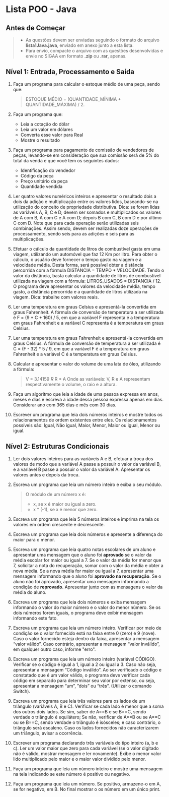 # Lista POO - Java

## Antes de Começar

> - As questões devem ser enviadas seguindo o formato do arquivo **lista1Java.java**, enviado em anexo junto a esta lista.
> - Para envio, compacte o arquivo com as questões desenvolvidas e envie no SIGAA em formato **.zip** ou **.rar**, apenas.

## Nível 1: Entrada, Processamento e Saída

1. Faça um programa para calcular o estoque médio de uma peça, sendo que:

   > ESTOQUE MÉDIO = (QUANTIDADE_MÍNIMA + QUANTIDADE_MÁXIMA) / 2.

2. Faça um programa que:
   - Leia a cotação do dólar
   - Leia um valor em dólares
   - Converta esse valor para Real
   - Mostre o resultado

3. Faça um programa para pagamento de comissão de vendedores de peças, levando-se em consideração que sua comissão será de 5% do total da venda e que você tem os seguintes dados:

   - Identificação do vendedor
   - Código da peça
   - Preço unitário da peça
   - Quantidade vendida

4. Ler quatro valores numéricos inteiros e apresentar o resultado dois a dois da adição e multiplicação entre os valores lidos, baseando-se na utilização do conceito de propriedade distributiva. Dica: se forem lidas as variáveis A, B, C e D, devem ser somados e multiplicados os valores de A com B, A com C e A com D; depois B com C, B com D e por último C com D. Note que para cada operação serão utilizadas seis combinações. Assim sendo, devem ser realizadas doze operações de processamento, sendo seis para as adições e seis para as multiplicações.

5. Efetuar o cálculo da quantidade de litros de combustível gasta em uma viagem, utilizando um automóvel que faz 12 Km por litro. Para obter o cálculo, o usuário deve fornecer o tempo gasto na viagem e a velocidade média. Desta forma, será possível obter a distância percorrida com a fórmula DISTANCIA = TEMPO * VELOCIDADE. Tendo o valor da distância, basta calcular a quantidade de litros de combustível utilizada na viagem com a fórmula: LITROS_USADOS = DISTANCIA / 12. O programa deve apresentar os valores da velocidade média, tempo gasto, a distância percorrida e a quantidade de litros utilizada na viagem. Dica: trabalhe com valores reais.

6. Ler uma temperatura em graus Celsius e apresentá-Ia convertida em graus Fahrenheit. A fórmula de conversão de temperatura a ser utilizada é F = (9 * C + 160) / 5, em que a variável F representa é a temperatura em graus Fahrenheit e a variável C representa é a temperatura em graus Celsius.

7. Ler uma temperatura em graus Fahrenheit e apresentá-Ia convertida em graus Celsius. A fórmula de conversão de temperatura a ser utilizada é C = (F - 32) * 5 / 9, em que a variável F é a temperatura em graus Fahrenheit e a variável C é a temperatura em graus Celsius.

8. Calcular e apresentar o valor do volume de uma lata de óleo, utilizando a fórmula:
    > V = 3.14159 *R* R * A
    Onde as variáveis: V, R e A representam respectivamente o volume, o raio e a altura.

9. Faça um algoritmo que leia a idade de uma pessoa expressa em anos, meses e dias e escreva a idade dessa  pessoa expressa apenas em dias. Considerar ano com 365 dias e mês com 30 dias.

10. Escrever um programa que leia dois números inteiros e mostre todos os relacionamentos de ordem existentes entre eles. Os relacionamentos possíveis são: Igual, Não igual, Maior, Menor, Maior ou igual, Menor ou igual.

## Nível 2: Estruturas Condicionais

1. Ler dois valores inteiros para as variáveis A e B, efetuar a troca dos valores de modo que a variável A passe a possuir o valor da variável B, e a variável B passe a possuir o valor da variável A. Apresentar os valores antes e depois da troca.

2. Escreva um programa que leia um número inteiro e exiba o seu módulo.
    > O módulo de um número x é:
    > - x, se x é maior ou igual a zero.
    > - x * (-1), se x é menor que zero.

3. Escreva um programa que leia 5 números inteiros e imprima na tela os valores em ordem crescente e decrescente.

4. Escreva um programa que leia dois números e apresente a diferença do maior para o menor.

5. Escreva um programa que leia quatro notas escolares de um aluno e apresentar uma mensagem que o aluno foi **aprovado** se o valor da média escolar for maior ou igual a 7. Se o valor da média for menor que 7, solicitar a nota do recuperação, somar com o valor da média e obter a nova média. Se a nova média for maior ou igual a 7, apresentar uma mensagem informando que o aluno foi **aprovado na recuperação**. Se o aluno não foi aprovado, apresentar uma mensagem informando a condição de **reprovado**. Apresentar junto com as mensagens o valor da média do aluno.

6. Escreva um programa que leia dois números e exiba mensagem informando o valor do maior número e o valor do menor número. Se os dois números forem iguais, o programa deve exibir mensagem informando este fato.

7. Escreva um programa que leia um número inteiro. Verificar por meio de condição se o valor fornecido está na faixa entre 0 (zero) e 9 (nove). Caso o valor fornecido esteja dentro da faixa, apresentar a mensagem “valor válido”. Caso contrário, apresentar a mensagem “valor inválido”, em qualquer outro caso, informe "erro".

8. Escreva um programa que leia um número inteiro (variável CÓDIGO). Verificar se o código é igual a 1, igual a 2 ou igual a 3. Caso não seja, apresentar a mensagem “Código inválido”. Ao ser verificado o código e constatado que é um valor válido, o programa deve verificar cada código em separado para determinar seu valor por extenso, ou seja, apresentar a mensagem “um”, ”dois” ou “três”. (Utilizar o comando Switch).

9. Escreva um programa que leia três valores para os lados de um triângulo (variáveis A, B e C). Verificar se cada lado é menor que a soma dos outros dois lados. Se sim, saber de A==B e se B==C, sendo verdade o triângulo é equilátero; Se não, verificar de A==B ou se A==C ou se B==C, sendo verdade o triângulo é isósceles; e caso contrário, o triângulo será escaleno. Caso os lados fornecidos não caracterizarem um triângulo, avisar a ocorrência.

10. Escrever um programa declarando três variáveis do tipo inteiro (a, b e c). Ler um valor maior que zero para cada variável (se o valor digitado não é válido, mostrar mensagem e ler novamente). Exibe o menor valor lido multiplicado pelo maior e o maior valor dividido pelo menor.

11. Faça um programa que leia um número inteiro e mostre uma mensagem na tela indicando se este número é positivo ou negativo.

12. Faça um  programa que leia um número. Se positivo, armazene-o em A, se for negativo, em B. No final mostrar o os número em um único print.
